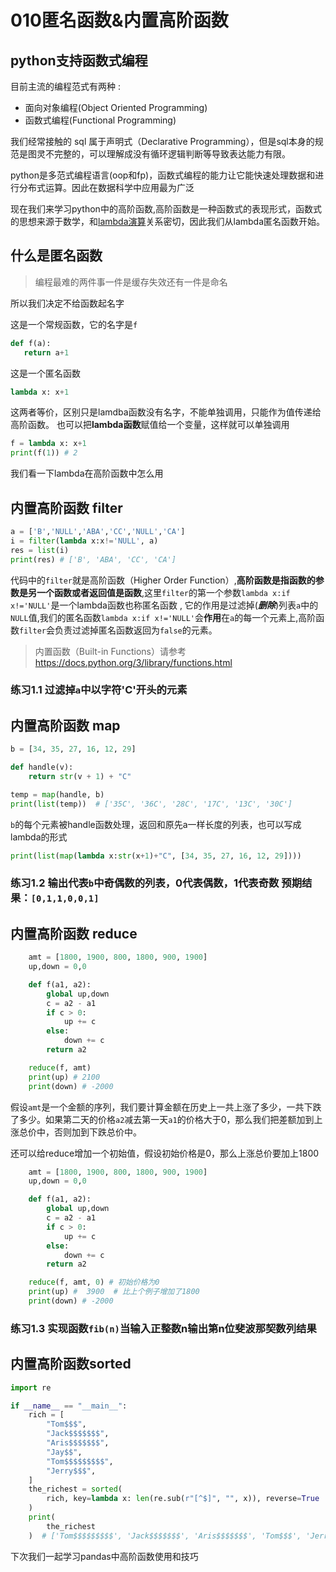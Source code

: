 # 010匿名函数&内置高阶函数

## python支持函数式编程

目前主流的编程范式有两种 :

* 面向对象编程(Object Oriented Programming)
* 函数式编程(Functional Programming)

我们经常接触的 sql 属于声明式（Declarative Programming），但是sql本身的规范是图灵不完整的，可以理解成没有循环逻辑判断等导致表达能力有限。

python是多范式编程语言(oop和fp)，函数式编程的能力让它能快速处理数据和进行分布式运算。因此在数据科学中应用最为广泛

现在我们来学习python中的高阶函数,高阶函数是一种函数式的表现形式，函数式的思想来源于数学，和[lambda演算](https://zh.wikipedia.org/wiki/%CE%9B%E6%BC%94%E7%AE%97)关系密切，因此我们从lambda匿名函数开始。

## 什么是匿名函数

>编程最难的两件事一件是缓存失效还有一件是命名

所以我们决定不给函数起名字

这是一个常规函数，它的名字是```f```
``` python
def f(a):
   return a+1 
```

这是一个匿名函数

``` python
lambda x: x+1
```

这两者等价，区别只是lamdba函数没有名字，不能单独调用，只能作为值传递给高阶函数。
也可以把**lambda函数**赋值给一个变量，这样就可以单独调用

``` python
f = lambda x: x+1
print(f(1)) # 2
```

我们看一下lambda在高阶函数中怎么用

## 内置高阶函数 filter 

``` python
a = ['B','NULL','ABA','CC','NULL','CA']
i = filter(lambda x:x!='NULL', a)
res = list(i)
print(res) # ['B', 'ABA', 'CC', 'CA']
```

代码中的```filter```就是高阶函数（Higher Order Function）,**高阶函数是指函数的参数是另一个函数或者返回值是函数**,这里```filter```的第一个参数```lambda x:if x!='NULL'```是一个lambda函数也称匿名函数 , 它的作用是过滤掉(***删除***)列表```a```中的```NULL```值,我们的匿名函数```lambda x:if x!='NULL'```会**作用**在```a```的每一个元素上,高阶函数```filter```会负责过滤掉匿名函数返回为```false```的元素。

> 内置函数（Built-in Functions）请参考
https://docs.python.org/3/library/functions.html


### 练习1.1 过滤掉```a```中以字符'**C**'开头的元素



## 内置高阶函数 map 
``` python
b = [34, 35, 27, 16, 12, 29]

def handle(v):
    return str(v + 1) + "C"

temp = map(handle, b)
print(list(temp))  # ['35C', '36C', '28C', '17C', '13C', '30C']
```

```b```的每个元素被handle函数处理，返回和原先a一样长度的列表，也可以写成lambda的形式

``` python
print(list(map(lambda x:str(x+1)+"C", [34, 35, 27, 16, 12, 29])))
```

### 练习1.2 输出代表```b```中奇偶数的列表，0代表偶数，1代表奇数 预期结果：```[0,1,1,0,0,1]```

## 内置高阶函数 reduce 

``` python
    amt = [1800, 1900, 800, 1800, 900, 1900]
    up,down = 0,0

    def f(a1, a2):
        global up,down
        c = a2 - a1
        if c > 0:
            up += c
        else:
            down += c
        return a2

    reduce(f, amt)
    print(up) # 2100
    print(down) # -2000
```

假设```amt```是一个金额的序列，我们要计算金额在历史上一共上涨了多少，一共下跌了多少。如果第二天的价格```a2```减去第一天```a1```的价格大于0，那么我们把差额加到上涨总价中，否则加到下跌总价中。

还可以给reduce增加一个初始值，假设初始价格是0，那么上涨总价要加上1800

``` python
    amt = [1800, 1900, 800, 1800, 900, 1900]
    up,down = 0,0

    def f(a1, a2):
        global up,down
        c = a2 - a1
        if c > 0:
            up += c
        else:
            down += c
        return a2

    reduce(f, amt, 0) # 初始价格为0
    print(up) #  3900  # 比上个例子增加了1800
    print(down) # -2000
```

### 练习1.3 实现函数```fib(n)```当输入正整数n输出第n位斐波那契数列结果

## 内置高阶函数sorted

```python
import re

if __name__ == "__main__":
    rich = [
        "Tom$$$",
        "Jack$$$$$$$",
        "Aris$$$$$$$",
        "Jay$$",
        "Tom$$$$$$$$$",
        "Jerry$$$",
    ]
    the_richest = sorted(
        rich, key=lambda x: len(re.sub(r"[^$]", "", x)), reverse=True
    )
    print(
        the_richest
    )  # ['Tom$$$$$$$$$', 'Jack$$$$$$$', 'Aris$$$$$$$', 'Tom$$$', 'Jerry$$$', 'Jay$$']

```

下次我们一起学习pandas中高阶函数使用和技巧
